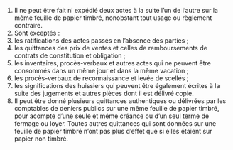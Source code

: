 1) Il ne peut être fait ni expédié deux actes à la suite l’un de l’autre sur la même feuille de papier timbré, nonobstant tout usage ou règlement contraire.
2) Sont exceptés :
1) les ratifications des actes passés en l’absence des parties ;
1) les quittances des prix de ventes et celles de remboursements de contrats de
constitution et obligation ;
3) les  inventaires,  procès-verbaux  et  autres  actes  qui  ne  peuvent  être
consommés dans un même jour et dans la même vacation ;
4) les procès-verbaux de reconnaissance et levée de scellés ;
4) les significations des huissiers qui peuvent être également écrites à la suite des
jugements et autres pièces dont il est délivré copie.
3) Il  peut  être  donné  plusieurs  quittances  authentiques  ou  délivrées  par  les
comptables de deniers publics sur une même feuille de papier timbré, pour acompte d’une seule et même créance ou d’un seul terme de fermage ou loyer. Toutes autres quittances qui sont données sur une feuille de papier timbré n’ont pas plus d’effet que si elles étaient sur papier non timbré.